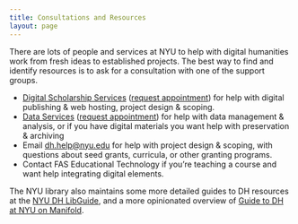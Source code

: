 ```yaml
---
title: Consultations and Resources
layout: page
---
```


There are lots of people and services at NYU to help with digital humanities work from fresh ideas to established projects. The best way to find and identify resources is to ask for a consultation with one of the support groups.



* [Digital Scholarship Services](https://library.nyu.edu/departments/digital-scholarship-services/) ([request appointment](https://nyu.qualtrics.com/jfe/form/SV_2srvrbNYpL05GW9)) for help with digital publishing & web hosting, project design & scoping.
* [Data Services](https://guides.nyu.edu/dataservices) ([request appointment](https://guides.nyu.edu/appointment)) for help with data management & analysis, or if you have digital materials you want help with preservation & archiving
* Email [dh.help@nyu.edu](mailto:dh.help@nyu.edu) for help with project design & scoping, with questions about seed grants, curricula, or other granting programs.
* Contact FAS Educational Technology if you’re teaching a course and want help integrating digital elements.

The NYU library also maintains some more detailed guides to DH resources at the [NYU DH LibGuide](https://guides.nyu.edu/digital-humanities), and a more opinionated overview of [Guide to DH at NYU on Manifold](https://nyu.manifoldapp.org/projects/nyu-dh).
